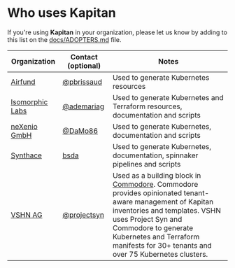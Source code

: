 # Who uses **Kapitan**

If you're using **Kapitan** in your organization, please let us know by adding to this list on the [docs/ADOPTERS.md](https://github.com/kapicorp/kapitan/blob/master/docs/ADOPTERS.md) file.


| Organization                                      | Contact (optional)                        | Notes |
|---------------------------------------------------|-------------------------------------------| ----- |
| [Airfund](https://airfund.io) | [@pbrissaud](https://github.com/pbrissaud) | Used to generate Kubernetes resources |
| [Isomorphic Labs](https://www.isomorphiclabs.com) | [@ademariag](https://github.com/ademariag) | Used to generate Kubernetes and Terraform resources, documentation and scripts |
| [neXenio GmbH](https://www.nexenio.com) | [@DaMo86](https://github.com/DaMo86) | Used to generate Kubernetes, documentation and scripts |
| [Synthace](https://www.synthace.com/) | [bsda](https://github.com/bsda) | Used to generate Kubernetes, documentation, spinnaker pipelines and scripts |
| [VSHN AG](https://www.vshn.ch) | [@projectsyn](https://github.com/projectsyn) | Used as a building block in [Commodore](https://github.com/projectsyn/commodore). Commodore provides opinionated tenant-aware management of Kapitan inventories and templates. VSHN uses Project Syn and Commodore to generate Kubernetes and Terraform manifests for 30+ tenants and over 75 Kubernetes clusters. |
